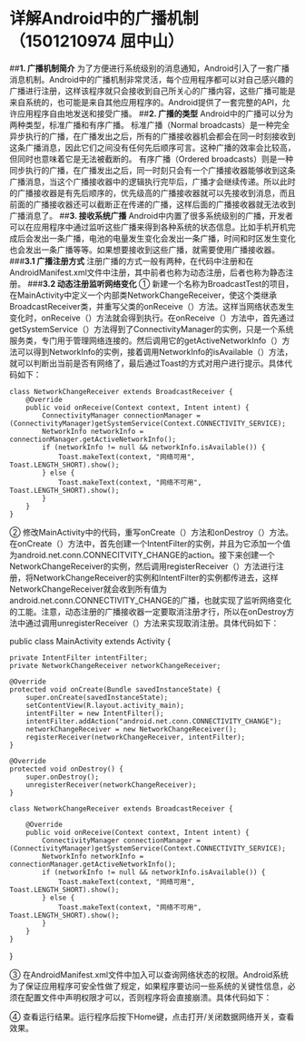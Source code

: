 # 详解Android中的广播机制（1501210974 屈中山）
##**1. 广播机制简介**
为了方便进行系统级别的消息通知，Android引入了一套广播消息机制。Android中的广播机制非常灵活，每个应用程序都可以对自己感兴趣的广播进行注册，这样该程序就只会接收到自己所关心的广播内容，这些广播可能是来自系统的，也可能是来自其他应用程序的。Android提供了一套完整的API，允许应用程序自由地发送和接受广播。
##**2. 广播的类型**
Android中的广播可以分为两种类型，标准广播和有序广播。
标准广播（Normal broadcasts）是一种完全异步执行的广播，在广播发出之后，所有的广播接收器机会都会在同一时刻接收到这条广播消息，因此它们之间没有任何先后顺序可言。这种广播的效率会比较高，但同时也意味着它是无法被截断的。
有序广播（Ordered broadcasts）则是一种同步执行的广播，在广播发出之后，同一时刻只会有一个广播接收器能够收到这条广播消息，当这个广播接收器中的逻辑执行完毕后，广播才会继续传递。所以此时的广播接收器是有先后顺序的，优先级高的广播接收器就可以先接收到消息，而且前面的广播接收器还可以截断正在传递的广播，这样后面的广播接收器就无法收到广播消息了。
##**3. 接收系统广播**
Android中内置了很多系统级别的广播，开发者可以在应用程序中通过监听这些广播来得到各种系统的状态信息。比如手机开机完成后会发出一条广播，电池的电量发生变化会发出一条广播，时间和时区发生变化也会发出一条广播等等。如果想要接收到这些广播，就需要使用广播接收器。
###**3.1 广播注册方式**
注册广播的方式一般有两种，在代码中注册和在AndroidManifest.xml文件中注册，其中前者也称为动态注册，后者也称为静态注册。
###**3.2 动态注册监听网络变化**
① 新建一个名称为BroadcastTest的项目，在MainActivity中定义一个内部类NetworkChangeReceiver，使这个类继承BroadcastReceiver类，并重写父类的onReceive（）方法。这样当网络状态发生变化时，onReceive（）方法就会得到执行。在onReceive（）方法中，首先通过getSystemService（）方法得到了ConnectivityManager的实例，只是一个系统服务类，专门用于管理网络连接的。然后调用它的getActiveNetworkInfo（）方法可以得到NetworkInfo的实例，接着调用NetworkInfo的isAvailable（）方法，就可以判断出当前是否有网络了，最后通过Toast的方式对用户进行提示。具体代码如下：
    
    class NetworkChangeReceiver extends BroadcastReceiver {
        @Override
        public void onReceive(Context context, Intent intent) {
            ConnectivityManager connectionManager = (ConnectivityManager)getSystemService(Context.CONNECTIVITY_SERVICE);
            NetworkInfo networkInfo = connectionManager.getActiveNetworkInfo();
            if (networkInfo != null && networkInfo.isAvailable()) {
                Toast.makeText(context, "网络可用", Toast.LENGTH_SHORT).show();
            } else {
                Toast.makeText(context, "网络不可用", Toast.LENGTH_SHORT).show();
            }
        }
    } 
    
② 修改MainActivity中的代码，重写onCreate（）方法和onDestroy（）方法。在onCreate（）方法中，首先创建一个IntentFilter的实例，并且为它添加一个值为android.net.conn.CONNECITVITY_CHANGE的action。接下来创建一个NetworkChangeReceiver的实例，然后调用registerReceiver（）方法进行注册，将NetworkChangeReceiver的实例和IntentFilter的实例都传进去，这样NetworkChangeReceiver就会收到所有值为android.net.conn.CONNECTIVITY_CHANGE的广播，也就实现了监听网络变化的工能。注意，动态注册的广播接收器一定要取消注册才行，所以在onDestroy方法中通过调用unregisterReceiver（）方法来实现取消注册。具体代码如下：

public class MainActivity extends Activity {

    private IntentFilter intentFilter;
    private NetworkChangeReceiver networkChangeReceiver;

    @Override
    protected void onCreate(Bundle savedInstanceState) {
        super.onCreate(savedInstanceState);
        setContentView(R.layout.activity_main);
        intentFilter = new IntentFilter();
        intentFilter.addAction("android.net.conn.CONNECTIVITY_CHANGE");
        networkChangeReceiver = new NetworkChangeReceiver();
        registerReceiver(networkChangeReceiver, intentFilter);
    }

    @Override
    protected void onDestroy() {
        super.onDestroy();
        unregisterReceiver(networkChangeReceiver);
    }

    class NetworkChangeReceiver extends BroadcastReceiver {

        @Override
        public void onReceive(Context context, Intent intent) {
            ConnectivityManager connectionManager = (ConnectivityManager)getSystemService(Context.CONNECTIVITY_SERVICE);
            NetworkInfo networkInfo = connectionManager.getActiveNetworkInfo();
            if (networkInfo != null && networkInfo.isAvailable()) {
                Toast.makeText(context, "网络可用", Toast.LENGTH_SHORT).show();
            } else {
                Toast.makeText(context, "网络不可用", Toast.LENGTH_SHORT).show();
            }
        }
    }
}

③ 在AndroidManifest.xml文件中加入可以查询网络状态的权限。Android系统为了保证应用程序可安全性做了规定，如果程序要访问一些系统的关键性信息，必须在配置文件中声明权限才可以，否则程序将会直接崩溃。具体代码如下：

<manifest xmlns:android="http://schemas.android.com/apk/res/android"
    package="com.example.broadcasttest" >
    <uses-permission android:name="android.permission.ACCESS_NETWORK_STATE"/>

④ 查看运行结果。运行程序后按下Home键，点击打开/关闭数据网络开关，查看效果。









